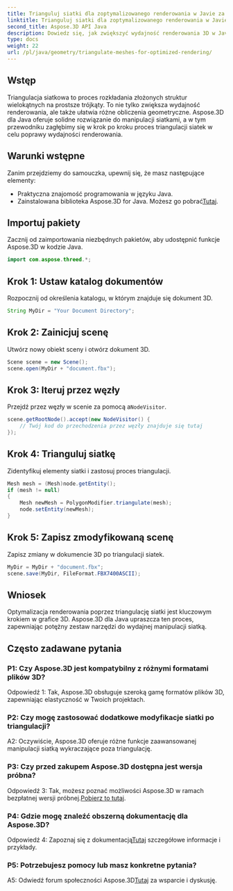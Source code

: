 ```yaml
---
title: Trianguluj siatki dla zoptymalizowanego renderowania w Javie za pomocą Aspose.3D
linktitle: Trianguluj siatki dla zoptymalizowanego renderowania w Javie za pomocą Aspose.3D
second_title: Aspose.3D API Java
description: Dowiedz się, jak zwiększyć wydajność renderowania 3D w Javie za pomocą Aspose.3D. Trianguluj siatki dla optymalnej wydajności.
type: docs
weight: 22
url: /pl/java/geometry/triangulate-meshes-for-optimized-rendering/
---
```

## Wstęp

Triangulacja siatkowa to proces rozkładania złożonych struktur wielokątnych na prostsze trójkąty. To nie tylko zwiększa wydajność renderowania, ale także ułatwia różne obliczenia geometryczne. Aspose.3D dla Java oferuje solidne rozwiązanie do manipulacji siatkami, a w tym przewodniku zagłębimy się w krok po kroku proces triangulacji siatek w celu poprawy wydajności renderowania.

## Warunki wstępne

Zanim przejdziemy do samouczka, upewnij się, że masz następujące elementy:

- Praktyczna znajomość programowania w języku Java.
-  Zainstalowana biblioteka Aspose.3D for Java. Możesz go pobrać[Tutaj](https://releases.aspose.com/3d/java/).

## Importuj pakiety

Zacznij od zaimportowania niezbędnych pakietów, aby udostępnić funkcje Aspose.3D w kodzie Java.

```java
import com.aspose.threed.*;
```

## Krok 1: Ustaw katalog dokumentów

Rozpocznij od określenia katalogu, w którym znajduje się dokument 3D.

```java
String MyDir = "Your Document Directory";
```

## Krok 2: Zainicjuj scenę

Utwórz nowy obiekt sceny i otwórz dokument 3D.

```java
Scene scene = new Scene();
scene.open(MyDir + "document.fbx");
```

## Krok 3: Iteruj przez węzły

 Przejdź przez węzły w scenie za pomocą a`NodeVisitor`.

```java
scene.getRootNode().accept(new NodeVisitor() {
    // Twój kod do przechodzenia przez węzły znajduje się tutaj
});
```

## Krok 4: Trianguluj siatkę

Zidentyfikuj elementy siatki i zastosuj proces triangulacji.

```java
Mesh mesh = (Mesh)node.getEntity();
if (mesh != null)
{
    Mesh newMesh = PolygonModifier.triangulate(mesh);
    node.setEntity(newMesh);
}
```

## Krok 5: Zapisz zmodyfikowaną scenę

Zapisz zmiany w dokumencie 3D po triangulacji siatek.

```java
MyDir = MyDir + "document.fbx";
scene.save(MyDir, FileFormat.FBX7400ASCII);
```

## Wniosek

Optymalizacja renderowania poprzez triangulację siatki jest kluczowym krokiem w grafice 3D. Aspose.3D dla Java upraszcza ten proces, zapewniając potężny zestaw narzędzi do wydajnej manipulacji siatką.

## Często zadawane pytania

### P1: Czy Aspose.3D jest kompatybilny z różnymi formatami plików 3D?

Odpowiedź 1: Tak, Aspose.3D obsługuje szeroką gamę formatów plików 3D, zapewniając elastyczność w Twoich projektach.

### P2: Czy mogę zastosować dodatkowe modyfikacje siatki po triangulacji?

A2: Oczywiście, Aspose.3D oferuje różne funkcje zaawansowanej manipulacji siatką wykraczające poza triangulację.

### P3: Czy przed zakupem Aspose.3D dostępna jest wersja próbna?

 Odpowiedź 3: Tak, możesz poznać możliwości Aspose.3D w ramach bezpłatnej wersji próbnej.[Pobierz to tutaj](https://releases.aspose.com/).

### P4: Gdzie mogę znaleźć obszerną dokumentację dla Aspose.3D?

 Odpowiedź 4: Zapoznaj się z dokumentacją[Tutaj](https://reference.aspose.com/3d/java/) szczegółowe informacje i przykłady.

### P5: Potrzebujesz pomocy lub masz konkretne pytania?

 A5: Odwiedź forum społeczności Aspose.3D[Tutaj](https://forum.aspose.com/c/3d/18) za wsparcie i dyskusję.